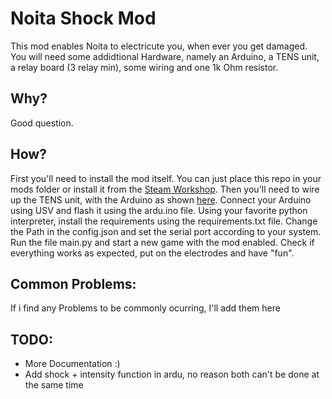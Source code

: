 # Noita Shock Mod
This mod enables Noita to electricute you, when ever you get damaged.
You will need some addidtional Hardware, namely an Arduino, a TENS unit, a relay board (3 relay min), some wiring and one 1k Ohm resistor.


## Why?
Good question.

## How?
First you'll need to install the mod itself.
You can just place this repo in your mods folder or install it from the [Steam Workshop](https://steamcommunity.com/sharedfiles/filedetails/?id=3170451933).
Then you'll need to wire up the TENS unit, with the Arduino as shown [here](https://imgur.com/a/4pTD4HI).
Connect your Arduino using USV and flash it using the ardu.ino file.
Using your favorite python interpreter, install the requirements using the requirements.txt file.
Change the Path in the config.json and set the serial port according to your system.
Run the file main.py and start a new game with the mod enabled.
Check if everything works as expected, put on the electrodes and have "fun".

## Common Problems:

If i find any Problems to be commonly ocurring, I'll add them here

## TODO:

- More Documentation :)
- Add shock + intensity function in ardu, no reason both can't be done at the same time
